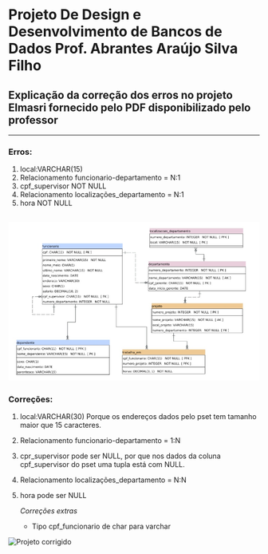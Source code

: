 # **Projeto De Design e Desenvolvimento de Bancos de Dados** Prof. Abrantes Araújo Silva Filho 
## Explicação da correção dos erros no projeto Elmasri fornecido pelo PDF disponibilizado pelo professor
---
### Erros:
1. local:VARCHAR(15)
2. Relacionamento funcionario-departamento = N:1
3. cpf_supervisor NOT NULL
4. Relacionamento localizações_departamento = N:1
5. hora NOT NULL

![Projeto não corrigido](Projeto_com_erro.jpg)
---

### Correções:
1. local:VARCHAR(30) Porque os endereços dados pelo pset tem tamanho maior que 15 caracteres.
2. Relacionamento funcionario-departamento = 1:N
3. cpr_supervisor pode ser NULL, por que nos dados da coluna cpf_supervisor do pset uma tupla está com NULL. 
4. Relacionamento localizações_departamento = N:N
5. hora pode ser NULL

    *Correções extras*
    - Tipo cpf_funcionario de char para varchar

![Projeto corrigido](projeto_corrigido.jpeg)